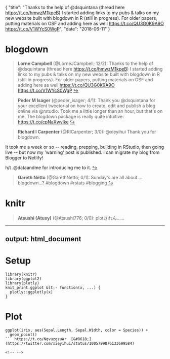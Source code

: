 {
  "title": "Thanks to the help of @dsquintana (thread here https://t.co/hmwzM1kpeB) I started adding links to my pubs &amp; talks on my new website built with blogdown in R (still in progress). For older papers, putting materials on OSF and adding here as well https://t.co/QU3G0K9A9O https://t.co/V1WYcS0WgP",
  "date": "2018-06-11"
}

# blogdown

> **Lorne Campbell** (@LorneJCampbell; 12/2): Thanks to the help of @dsquintana (thread here https://t.co/hmwzM1kpeB) I started adding links to my pubs &amp; talks on my new website built with blogdown in R (still in progress). For older papers, putting materials on OSF and adding here as well https://t.co/QU3G0K9A9O https://t.co/V1WYcS0WgP  [&#8618;](https://twitter.com/xieyihui/status/1005820253929181185)

<!-- -->


> **Peder M Isager** (@peder_isager; 4/1): Thank you @dsquintana for your excellent tweetorial on how to create, edit and publish a blog online via @rstudio. Took me a little longer than an hour, but that's on me. The blogdown package is really quite intuitive: https://t.co/cpNaXwvlke  [&#8618;](https://twitter.com/xieyihui/status/1005789496166768642)

<!-- -->


> **Richard I Carpenter** (@RICarpenter; 3/0): @xieyihui Thank you for blogdown. 
>
It took me a week or so -- reading, prepping, building in RStudio, then going live -- but now my 'warning' post is published. I can migrate my blog from Blogger to Netlify!
>
h/t .@dataandme for introducing me to it.  [&#8618;](https://twitter.com/xieyihui/status/1005651340746547200)

<!-- -->


> **Gareth Netto** (@GarethNetto; 0/1): Sunday's are all about.... blogdown...? #blogdown #rstats #blogging  [&#8618;](https://twitter.com/xieyihui/status/1005818439921995781)

<!-- -->


# knitr

> **Atsushi (Atusy)** (@Atsushi776; 0/0): plotされん……
---
output: html_document
---
>
# Setup
>
```{r}
library(knitr)
library(ggplot2)
library(plotly)
knit_print.ggplot &lt;- function(x, ...) {
  plotly::ggplotly(x)
}
```
>
# Plot 
>
```{r}
ggplot(iris, aes(Sepal.Length, Sepal.Width, color = Species)) +
  geom_point()
``` https://t.co/NqvuzgzuWr  [&#8618;](https://twitter.com/xieyihui/status/1005799876133699584)

<!-- -->


